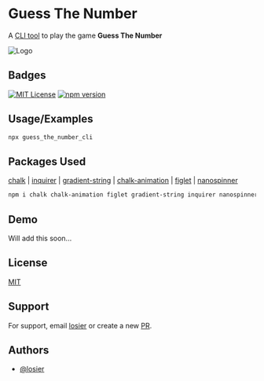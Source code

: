 # Guess The Number

A [CLI tool](https://en.wikipedia.org/wiki/Command-line_interface) to play the game **Guess The Number**

![Logo](https://raw.githubusercontent.com/losier/guess_the_number_cli/master/asset/logo2.png)

## Badges

[![MIT License](https://img.shields.io/badge/License-MIT-green.svg)](https://choosealicense.com/licenses/mit/)
[![npm version](https://badge.fury.io/js/guess_the_number_cli.svg)](https://badge.fury.io/js/guess_the_number_cli)

## Usage/Examples

```javascript
npx guess_the_number_cli
```

## Packages Used

[chalk](https://github.com/chalk/chalk) |
[inquirer](https://github.com/SBoudrias/Inquirer.js) |
[gradient-string](https://github.com/bokub/gradient-string) |
[chalk-animation](https://github.com/bokub/chalk-animation) |
[figlet](https://github.com/patorjk/figlet.js) |
[nanospinner](https://github.com/usmanyunusov/nanospinner)

```sh
npm i chalk chalk-animation figlet gradient-string inquirer nanospinner
```

## Demo

Will add this soon...

## License

[MIT](https://choosealicense.com/licenses/mit/)

## Support

For support, email [losier](mailto:nishu@duck.com) or create a new [PR](https://github.com/losier/guess_the_number_cli/issues/new).

## Authors

- [@losier](https://www.github.com/losier)
